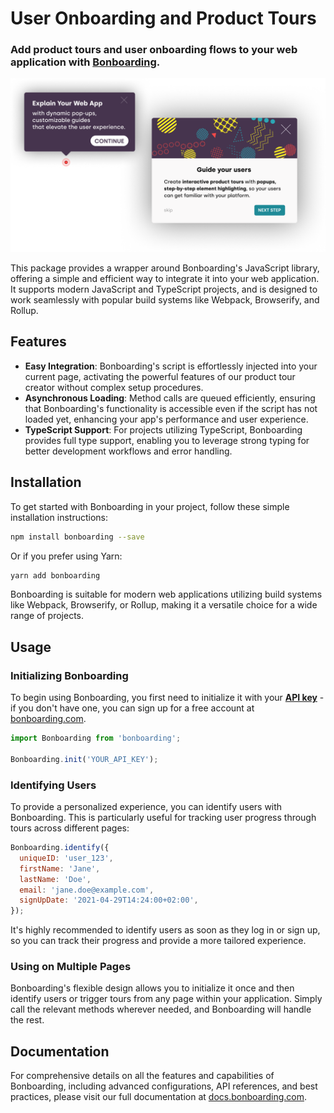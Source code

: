 # User Onboarding and Product Tours

### Add product tours and user onboarding flows to your web application with [Bonboarding](https://bonboarding.com).

<p align="center">
  <a href="https://bonboarding.com">
    <img src="https://github.com/Bonboarding/Bonboarding.js/blob/main/assets/header.png?raw=true" alt="Create interactive product tours with popups, step-by-step element highlighting, so your users can get familiar with your platform.">
  </a>
</p>


This package provides a wrapper around Bonboarding's JavaScript library, offering a simple and efficient way to integrate it into your web application.  
It supports modern JavaScript and TypeScript projects, and is designed to work seamlessly with popular build systems like Webpack, Browserify, and Rollup.

## Features

- **Easy Integration**: Bonboarding's script is effortlessly injected into your current page, activating the powerful features of our product tour creator without complex setup procedures.
- **Asynchronous Loading**: Method calls are queued efficiently, ensuring that Bonboarding's functionality is accessible even if the script has not loaded yet, enhancing your app's performance and user experience.
- **TypeScript Support**: For projects utilizing TypeScript, Bonboarding provides full type support, enabling you to leverage strong typing for better development workflows and error handling.

## Installation

To get started with Bonboarding in your project, follow these simple installation instructions:

```bash
npm install bonboarding --save
```

Or if you prefer using Yarn:

```bash
yarn add bonboarding
```

Bonboarding is suitable for modern web applications utilizing build systems like Webpack, Browserify, or Rollup, making it a versatile choice for a wide range of projects.

## Usage

### Initializing Bonboarding

To begin using Bonboarding, you first need to initialize it with your **[API key](https://app.bonboarding.com/integration)** - if you don't have one, you can sign up for a free account at [bonboarding.com](https://bonboarding.com).

```javascript
import Bonboarding from 'bonboarding';

Bonboarding.init('YOUR_API_KEY');
```

### Identifying Users

To provide a personalized experience, you can identify users with Bonboarding. This is particularly useful for tracking user progress through tours across different pages:

```javascript
Bonboarding.identify({
  uniqueID: 'user_123',
  firstName: 'Jane',
  lastName: 'Doe',
  email: 'jane.doe@example.com',
  signUpDate: '2021-04-29T14:24:00+02:00',
});
```

It's highly recommended to identify users as soon as they log in or sign up, so you can track their progress and provide a more tailored experience.

### Using on Multiple Pages

Bonboarding's flexible design allows you to initialize it once and then identify users or trigger tours from any page within your application. Simply call the relevant methods wherever needed, and Bonboarding will handle the rest.

## Documentation

For comprehensive details on all the features and capabilities of Bonboarding, including advanced configurations, API references, and best practices, please visit our full documentation at [docs.bonboarding.com](https://docs.bonboarding.com).
